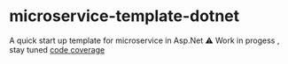 # microservice-template-dotnet
A quick start up template for microservice in Asp.Net
⚠ Work in progess , stay tuned
[code coverage](https://bchir.github.io/microservice-template-dotnet/)
